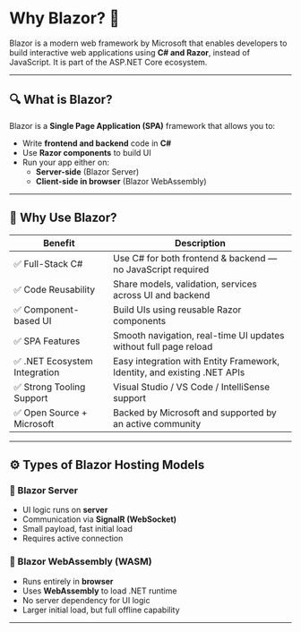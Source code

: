 # Why Blazor? 🧠

Blazor is a modern web framework by Microsoft that enables developers to build interactive web applications using **C# and Razor**, instead of JavaScript. It is part of the ASP.NET Core ecosystem.

---

## 🔍 What is Blazor?

Blazor is a **Single Page Application (SPA)** framework that allows you to:

- Write **frontend and backend** code in **C#**
- Use **Razor components** to build UI
- Run your app either on:
  - **Server-side** (Blazor Server)
  - **Client-side in browser** (Blazor WebAssembly)

---

## 🚀 Why Use Blazor?

| Benefit                        | Description                                                                 |
|-------------------------------|-----------------------------------------------------------------------------|
| ✅ Full-Stack C#               | Use C# for both frontend & backend — no JavaScript required                |
| ✅ Code Reusability            | Share models, validation, services across UI and backend                   |
| ✅ Component-based UI          | Build UIs using reusable Razor components                                  |
| ✅ SPA Features                | Smooth navigation, real-time UI updates without full page reload           |
| ✅ .NET Ecosystem Integration | Easy integration with Entity Framework, Identity, and existing .NET APIs   |
| ✅ Strong Tooling Support      | Visual Studio / VS Code / IntelliSense support                             |
| ✅ Open Source + Microsoft     | Backed by Microsoft and supported by an active community                   |

---

## ⚙️ Types of Blazor Hosting Models

### 🔹 Blazor Server
- UI logic runs on **server**
- Communication via **SignalR (WebSocket)**
- Small payload, fast initial load
- Requires active connection

### 🔹 Blazor WebAssembly (WASM)
- Runs entirely in **browser**
- Uses **WebAssembly** to load .NET runtime
- No server dependency for UI logic
- Larger initial load, but full offline capability

---


